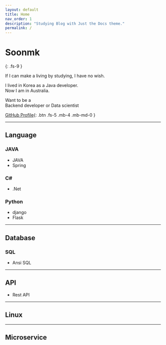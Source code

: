 ```yaml
---
layout: default
title: Home
nav_order: 1
description: "Studying Blog with Just the Docs theme."
permalink: /
---
```


# Soonmk
{: .fs-9 }

If I can make a living by studying, I have no wish.

I lived in Korea as a Java developer.  
Now I am in Australia.  

Want to be a  
Backend developer or Data scientist

[GitHub Profile](https://github.com/soonmk){: .btn .fs-5 .mb-4 .mb-md-0 }

---

## Language

### JAVA
- JAVA
- Spring

### C#
- .Net

### Python
- django
- Flask

---
## Database

### SQL
- Ansi SQL

---
## API

- Rest API

---
## Linux

---
## Microservice
